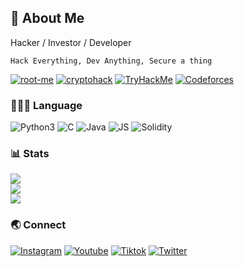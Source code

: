 ## 💫 About Me
Hacker / Investor / Developer
>
`Hack Everything, Dev Anything, Secure a thing`
>
[![root-me](https://img.shields.io/badge/root-me-%2300599C.svg?style=plastic&logo=rootme&logoColor=white)](https://www.root-me.org/Meguminz) [![cryptohack](https://img.shields.io/badge/cryptohack-%2300599C.svg?style=plastic&logo=Cryptohack&logoColor=orange&color=orange)](https://cryptohack.org/user/Meguminz/) [![TryHackMe](https://img.shields.io/badge/tryhackme-%2300599C.svg?style=plastic&logo=tryhackme&logoColor=white&color=darkgreen)](https://tryhackme.com/r/p/Meguminz) [![Codeforces](https://img.shields.io/badge/codeforces-%2300599C.svg?style=plastic&logo=codeforces&logoColor=yellow)](https://codeforces.com/profile/Meguminz)
>
### 👨🏻‍💻 Language
![Python3](https://img.shields.io/badge/python-3670A0?style=plastic&logo=python&logoColor=ffdd54) ![C](https://img.shields.io/badge/c-%2300599C.svg?style=plastic&logo=c&logoColor=white) ![Java](https://img.shields.io/badge/Java-ED8B00?style=plastic&logo=openjdk&logoColor=white) ![JS](https://shields.io/badge/JavaScript-F7DF1E?logo=JavaScript&logoColor=000&style=plastic) ![Solidity](https://img.shields.io/badge/solidity-%2300599C.svg?style=plastic&logo=solidity&logoColor=white)
>
### 📊 Stats
![](https://github-readme-stats.vercel.app/api?username=paiscapital&theme=gotham&hide_border=false&include_all_commits=true&count_private=true)<br/>
![](https://github-readme-streak-stats.herokuapp.com/?user=paiscapital&theme=gotham&hide_border=false)<br/>
![](https://github-readme-stats.vercel.app/api/top-langs/?username=paiscapital&theme=gotham&hide_border=false&include_all_commits=true&count_private=true&layout=compact)
>
### 🌏 Connect
[![Instagram](https://img.shields.io/badge/Instagram-%23E4405F.svg?logo=Instagram&logoColor=white)](https://www.instagram.com/paiscapital) [![Youtube](https://img.shields.io/badge/YouTube-%23FF0000.svg?logo=YouTube&logoColor=white)](https://youtube.com/@paiscapital101) [![Tiktok](https://img.shields.io/badge/tiktok-%2300599C.svg?style=plastic&logo=tiktok&logoColor=white&color=black)](https://www.tiktok.com/@paiscapital) [![Twitter](https://img.shields.io/badge/Twitter-%231DA1F2.svg?logo=Twitter&logoColor=white)](https://x.com/paiscapital_)
